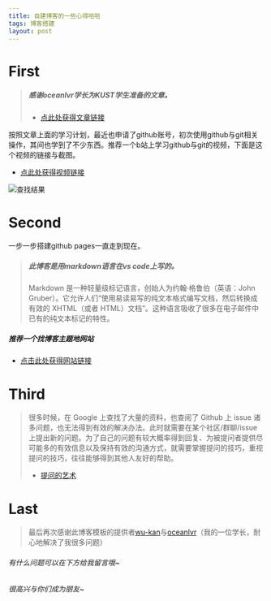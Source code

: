 ```yaml
---
title: 自建博客的一些心得哈哈
tags: 博客搭建
layout: post
---
```

# First
> ##### 感谢oceanlvr学长为KUST学生准备的文章。
>- [点此处获得文章链接](https://github.com/oceanlvr/2020-kust)

按照文章上面的学习计划，最近也申请了github账号，初次使用github与git相关操作，其间也学到了不少东西。推荐一个b站上学习github与git的视频，下面是这个视频的链接与截图。
- [点此处获得视频链接](https://www.bilibili.com/video/av10475153?from=search&seid=11451839894504175846)

![查找结果](https://img-blog.csdnimg.cn/20200224174218578.PNG?x-oss-process=image/watermark,type_ZmFuZ3poZW5naGVpdGk,shadow_10,text_aHR0cHM6Ly9ibG9nLmNzZG4ubmV0L0Fkb3JhYmxlRGV2aWw=,size_16,color_FFFFFF,t_70)
# Second
一步一步搭建github pages一直走到现在。
> ##### 此博客是用markdown语言在vs code上写的。
> Markdown 是一种轻量级标记语言，创始人为约翰·格鲁伯（英语：John Gruber）。它允许人们“使用易读易写的纯文本格式编写文档，然后转换成有效的 XHTML（或者 HTML）文档”。这种语言吸收了很多在电子邮件中已有的纯文本标记的特性。
##### 推荐一个找博客主题地网站
- [点击此处获得网站链接](http://jekyllthemes.org/)

# Third

> 很多时候，在 Google 上查找了大量的资料，也查阅了 Github 上 issue 诸多问题，也无法得到有效的解决办法。此时就需要在某个社区/群聊/issue 上提出新的问题。为了自己的问题有较大概率得到回复、为被提问者提供尽可能多的有效信息以及保持有效的沟通方式，就需要掌握提问的技巧，重视提问的技巧，往往能够得到其他人友好的帮助。
> - [提问的艺术](https://github.com/ryanhanwu/How-To-Ask-Questions-The-Smart-Way)

# Last

> 最后再次感谢此博客模板的提供者[wu-kan](https://wu-kan.cn/)与[oceanlvr](https://adameta.top/)（我的一位学长，耐心地解决了我很多问题）<br/>

###### 有什么问题可以在下方给我留言哦~<br/>

###### 很高兴与你们成为朋友~

